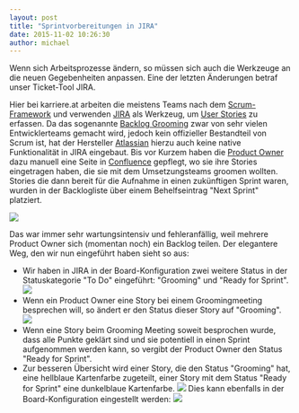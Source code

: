 ```yaml
---
layout: post
title: "Sprintvorbereitungen in JIRA"
date: 2015-11-02 10:26:30
author: michael
---
```

Wenn sich Arbeitsprozesse ändern, so müssen sich auch die Werkzeuge an die neuen Gegebenheiten anpassen. Eine der letzten Änderungen betraf unser Ticket-Tool JIRA.
<!--more-->

Hier bei karriere.at arbeiten die meistens Teams nach dem [Scrum-Framework](https://de.wikipedia.org/wiki/Scrum) und verwenden <a href="https://de.atlassian.com/software/jira">JIRA</a> als Werkzeug, um [User Stories](https://de.wikipedia.org/wiki/Scrum#User_Story) zu erfassen. Da das sogenannte [Backlog Grooming](https://de.wikipedia.org/wiki/Scrum#Product_Backlog_Refinement) zwar von sehr vielen Entwicklerteams gemacht wird, jedoch kein offizieller Bestandteil von Scrum ist, hat der Hersteller [Atlassian](https://de.wikipedia.org/wiki/Atlassian) hierzu auch keine native Funktionalität in JIRA eingebaut.
Bis vor Kurzem haben die [Product Owner](https://de.wikipedia.org/wiki/Scrum#Product_Owner) dazu manuell eine Seite in <a href="https://de.wikipedia.org/wiki/Confluence_(Atlassian)">Confluence</a> gepflegt, wo sie ihre Stories eingetragen haben, die sie mit dem Umsetzungsteams groomen wollten. Stories die dann bereit für die Aufnahme in einen zukünftigen Sprint waren, wurden in der Backlogliste über einem Behelfseintrag "Next Sprint" platziert.

![](//kcdn.at/dev-blog/images/sprintvorbereitungen-jira/jira-next-sprint.png)

Das war immer sehr wartungsintensiv und fehleranfällig, weil mehrere Product Owner sich (momentan noch) ein Backlog teilen. Der elegantere Weg, den wir nun eingeführt haben sieht so aus:
* Wir haben in JIRA in der Board-Konfiguration zwei weitere Status in der Statuskategorie "To Do" eingeführt: "Grooming" und "Ready for Sprint". ![](//kcdn.at/dev-blog/images/sprintvorbereitungen-jira/jira-new-states.png)
* Wenn ein Product Owner eine Story bei einem Groomingmeeting besprechen will, so ändert er den Status dieser Story auf "Grooming". ![](//kcdn.at/dev-blog/images/sprintvorbereitungen-jira/jira-set-status.png)
* Wenn eine Story beim Grooming Meeting soweit besprochen wurde, dass alle Punkte geklärt sind und sie potentiell in einen Sprint aufgenommen werden kann, so vergibt der Product Owner den Status "Ready for Sprint".
* Zur besseren Übersicht wird einer Story, die den Status "Grooming" hat, eine hellblaue Kartenfarbe zugeteilt, einer Story mit dem Status "Ready for Sprint" eine dunkelblaue Kartenfarbe. ![](//kcdn.at/dev-blog/images/sprintvorbereitungen-jira/jira-card-colors-example.png) Dies kann ebenfalls in der Board-Konfiguration eingestellt werden: ![](//kcdn.at/dev-blog/images/sprintvorbereitungen-jira/jira-card-colors.png)
